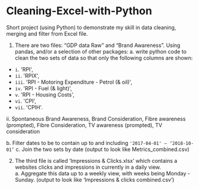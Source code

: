 # Cleaning-Excel-with-Python
Short project (using Python) to demonstrate my skill in data cleaning, merging and filter from Excel file. 

1. There are two files: “GDP data Raw” and “Brand Awareness”. Using pandas, and/or a selection of other packages: 
a. write python code to clean the two sets of data so that only the following columns are shown:
 * `i`.	 'RPI', 
 * `ii`.	 'RPIX', 
 * `iii`.	 'RPI - Motoring Expenditure - Petrol (& oil)',
 * `iv`.	 'RPI - Fuel (& light)',
 * `v`.	 'RPI - Housing Costs',
 * `vi`.	 'CPI', 
 * `vii`.	'CPIH'. 

ii. Spontaneous Brand Awareness, Brand Consideration, Fibre awareness (prompted), Fibre Consideration, TV awareness (prompted), TV consideration 


b. Filter dates to be to contain up to and including `'2017-04-01' – ‘2018-10-01’` 
c. Join the two sets by date (output to look like Metrics_combined.csv)

2. The third file is called ‘Impressions & Clicks.xlsx’ which contains a websites clicks and impressions in currently in a daily view.  
a. Aggregate this data up to a weekly view, with weeks being Monday - Sunday. (output to look like ‘Impressions & clicks combined.csv’)

